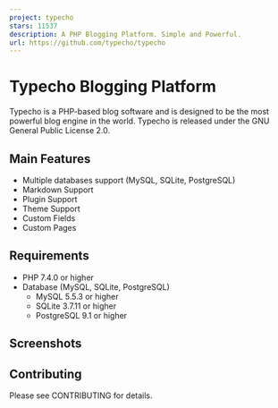 ```yaml
---
project: typecho
stars: 11537
description: A PHP Blogging Platform. Simple and Powerful.
url: https://github.com/typecho/typecho
---
```


Typecho Blogging Platform
=========================

Typecho is a PHP-based blog software and is designed to be the most powerful blog engine in the world. Typecho is released under the GNU General Public License 2.0.

Main Features
-------------

-   Multiple databases support (MySQL, SQLite, PostgreSQL)
-   Markdown Support
-   Plugin Support
-   Theme Support
-   Custom Fields
-   Custom Pages

Requirements
------------

-   PHP 7.4.0 or higher
-   Database (MySQL, SQLite, PostgreSQL)
    -   MySQL 5.5.3 or higher
    -   SQLite 3.7.11 or higher
    -   PostgreSQL 9.1 or higher

Screenshots
-----------

Contributing
------------

Please see CONTRIBUTING for details.
